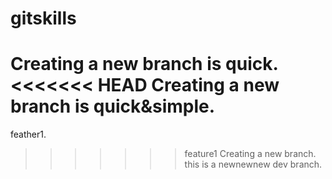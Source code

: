 # gitskills
Creating a new branch is quick.
<<<<<<< HEAD
Creating a new branch is quick&simple.
=======
feather1.
>>>>>>> feature1
Creating a new branch.
this is a newnewnew dev branch.